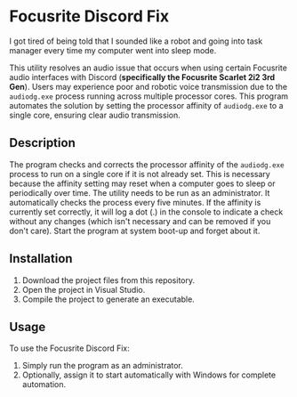 # Focusrite Discord Fix

I got tired of being told that I sounded like a robot and going into task manager every time my computer went into sleep mode. 

This utility resolves an audio issue that occurs when using certain Focusrite audio interfaces with Discord (**specifically the Focusrite Scarlet 2i2 3rd Gen**). Users may experience poor and robotic voice transmission due to the `audiodg.exe` process running across multiple processor cores. This program automates the solution by setting the processor affinity of `audiodg.exe` to a single core, ensuring clear audio transmission.

## Description

The program checks and corrects the processor affinity of the `audiodg.exe` process to run on a single core if it is not already set. This is necessary because the affinity setting may reset when a computer goes to sleep or periodically over time. The utility needs to be run as an administrator. It automatically checks the process every five minutes. If the affinity is currently set correctly, it will log a dot (.) in the console to indicate a check without any changes (which isn't necessary and can be removed if you don't care). Start the program at system boot-up and forget about it.

## Installation

1. Download the project files from this repository.
2. Open the project in Visual Studio.
3. Compile the project to generate an executable.

## Usage

To use the Focusrite Discord Fix:

1. Simply run the program as an administrator.
2. Optionally, assign it to start automatically with Windows for complete automation.
